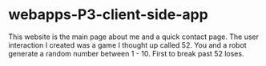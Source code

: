 # webapps-P3-client-side-app
This website is the main page about me and a quick contact page. The user interaction I created was a game I thought up called 52. You and a robot generate a random number between 1 - 10. First to break past 52 loses.
